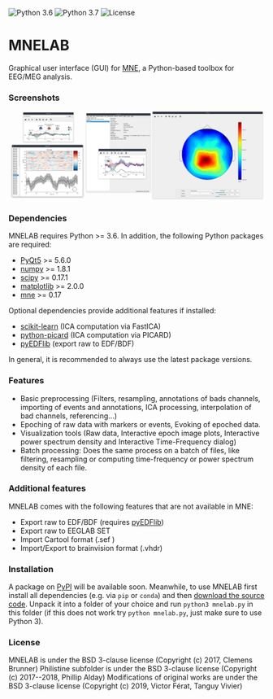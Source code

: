 ![Python 3.6](https://img.shields.io/badge/python-3.6-green.svg)
![Python 3.7](https://img.shields.io/badge/python-3.7-green.svg)
![License](https://img.shields.io/badge/license-BSD-green.svg)

MNELAB
======

Graphical user interface (GUI) for [MNE](https://github.com/mne-tools/mne-python), a Python-based toolbox for EEG/MEG analysis.

### Screenshots

![](mnelab.png)

### Dependencies
MNELAB requires Python >= 3.6. In addition, the following Python packages are required:
- [PyQt5](https://www.riverbankcomputing.com/software/pyqt/download5) >= 5.6.0
- [numpy](http://www.numpy.org/) >= 1.8.1
- [scipy](https://www.scipy.org/scipylib/index.html) >= 0.17.1
- [matplotlib](https://matplotlib.org/) >= 2.0.0
- [mne](https://github.com/mne-tools/mne-python) >= 0.17

Optional dependencies provide additional features if installed:
- [scikit-learn]() (ICA computation via FastICA)
- [python-picard](https://pierreablin.github.io/picard/) (ICA computation via PICARD)
- [pyEDFlib](https://github.com/holgern/pyedflib) (export raw to EDF/BDF)

In general, it is recommended to always use the latest package versions.

### Features 
- Basic preprocessing (Filters, resampling, annotations of bads channels, importing of events and annotations, ICA processing, interpolation of bad channels, referencing...)
- Epoching of raw data with markers or events, Evoking of epoched data. 
- Visualization tools (Raw data, Interactive epoch image plots, Interactive power spectrum density and Interactive Time-Frequency dialog)
- Batch processing: Does the same process on a batch of files, like filtering, resampling or computing time-frequency or power spectrum density of each file.

### Additional features
MNELAB comes with the following features that are not available in MNE:
- Export raw to EDF/BDF (requires [pyEDFlib](https://github.com/holgern/pyedflib))
- Export raw to EEGLAB SET
- Import Cartool format (.sef )
- Import/Export to brainvision format (.vhdr)

### Installation
A package on [PyPI](https://pypi.python.org/pypi) will be available soon. Meanwhile, to use MNELAB first install all dependencies (e.g. via `pip` or `conda`) and then [download the source code](https://github.com/cbrnr/mnelab/archive/master.zip). Unpack it into a folder of your choice and run `python3 mnelab.py` in this folder (if this does not work try `python mnelab.py`, just make sure to use Python 3).


### License
MNELAB is under the BSD 3-clause license (Copyright (c) 2017, Clemens Brunner)
Philistine subfolder is under the BSD 3-clause license (Copyright (c) 2017--2018, Phillip Alday)
Modifications of original works are under the BSD 3-clause license (Copyright (c) 2019, Victor Férat, Tanguy Vivier)


